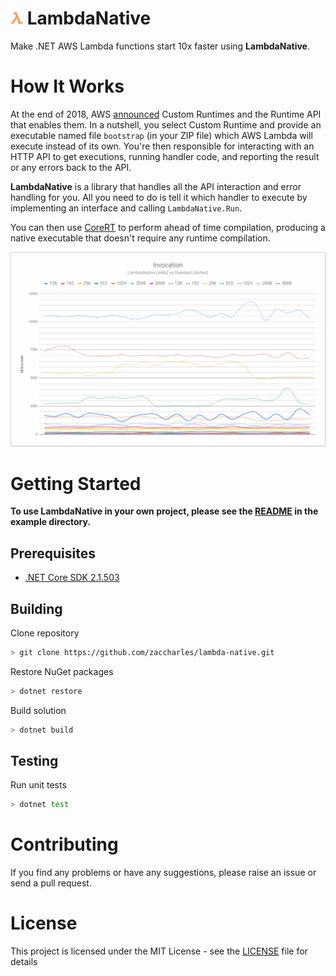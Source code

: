 # ![](assets/logo-small.png) LambdaNative
Make .NET AWS Lambda functions start 10x faster using **LambdaNative**.

# How It Works

At the end of 2018, AWS [announced](https://aws.amazon.com/about-aws/whats-new/2018/11/aws-lambda-now-supports-custom-runtimes-and-layers/) Custom Runtimes and the Runtime API that enables them. In a nutshell, you select Custom Runtime and provide an executable named file `bootstrap` (in your ZIP file) which AWS Lambda will execute instead of its own. You're then responsible for interacting with an HTTP API to get executions, running handler code, and reporting the result or any errors back to the API.  

**LambdaNative** is a library that handles all the API interaction and error handling for you. All you need to do is tell it which handler to execute by implementing an interface and calling `LambdaNative.Run`.

You can then use [CoreRT](https://github.com/dotnet/corert) to perform ahead of time compilation, producing a native executable that doesn't require any runtime compilation.

![](assets/comparison.png)

# Getting Started

**To use LambdaNative in your own project, please see the [README](example/README.md) in the example directory.** 

## Prerequisites

 * [.NET Core SDK 2.1.503](https://dotnet.microsoft.com/download/dotnet-core/2.1)

## Building

Clone repository
```bash
> git clone https://github.com/zaccharles/lambda-native.git
```

Restore NuGet packages
```bash
> dotnet restore
```

Build solution
```bash
> dotnet build
```

## Testing

Run unit tests
```bash
> dotnet test
```

# Contributing

If you find any problems or have any suggestions, please raise an issue or send a pull request.

# License

This project is licensed under the MIT License - see the [LICENSE](LICENSE) file for details
